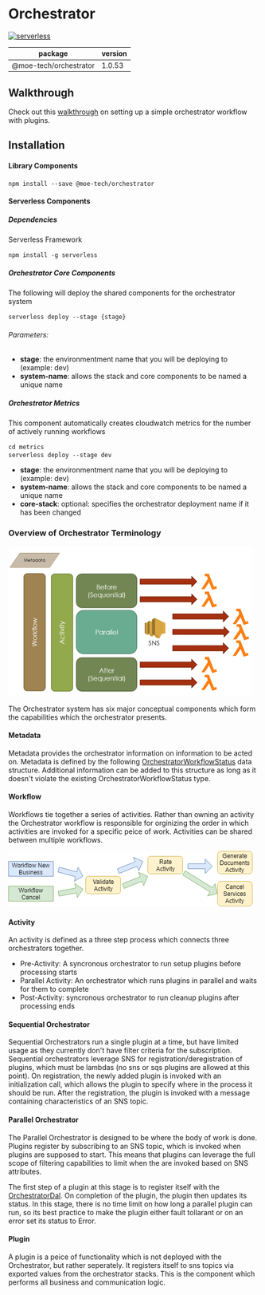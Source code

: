 # Orchestrator

[![serverless](http://public.serverless.com/badges/v3.svg)](http://www.serverless.com)

package | version
--- | ---
@moe-tech/orchestrator | 1.0.53

## Walkthrough
Check out this [walkthrough](https://github.com/mutual-of-enumclaw/orchestrator/tree/master/examples/simple-step-workflow) on setting up a simple orchestrator workflow with plugins.

## Installation

#### Library Components

```
npm install --save @moe-tech/orchestrator
```

#### Serverless Components

##### Dependencies
Serverless Framework
``` !bash
npm install -g serverless
```

##### Orchestrator Core Components
The following will deploy the shared components for the orchestrator system

``` !bash
serverless deploy --stage {stage}
```
###### Parameters:
- **stage**: the environmentment name that you will be deploying to (example: dev)
- **system-name**: allows the stack and core components to be named a unique name

##### Orchestrator Metrics
This component automatically creates cloudwatch metrics for the number of actively running workflows

``` !bash
cd metrics
serverless deploy --stage dev
```
- **stage**: the environmentment name that you will be deploying to (example: dev)
- **system-name**: allows the stack and core components to be named a unique name
- **core-stack**: optional: specifies the orchestrator deployment name if it has been changed



### Overview of Orchestrator Terminology
![Overview Image](./images/overview.png)

The Orchestrator system has six major conceptual components which form the capabilities which the orchestrator presents.

#### Metadata
Metadata provides the orchestrator information on information to be acted on.  Metadata is defined by the following [OrchestratorWorkflowStatus](./src/types/workflow.ts) data structure. Additional information can be added to this structure as long as it doesn't violate the existing OrchestratorWorkflowStatus type.

#### Workflow
Workflows tie together a series of activities.  Rather than owning an activity the Orchestrator workflow is responsible for orginizing the order in which activities are invoked for a specific peice of work.  Activities can be shared between multiple workflows.

![Workflow Image](./images/workflows.png)

#### Activity
An activity is defined as a three step process which connects three orchestrators together.

- Pre-Activity: A syncronous orchestrator to run setup plugins before processing starts
- Parallel Activity: An orchestrator which runs plugins in parallel and waits for them to complete
- Post-Activity:  syncronous orchestrator to run cleanup plugins after processing ends

#### Sequential Orchestrator
Sequential Orchestrators run a single plugin at a time, but have limited usage as they currently don't have filter criteria for the subscription.  Sequential orchestrators leverage SNS for registration/deregistration of plugins, which must be lambdas (no sns or sqs plugins are allowed at this point).  On registration, the newly added plugin is invoked with an initialization call, which allows the plugin to specify where in the process it should be run.  After the registration, the plugin is invoked with a message containing characteristics of an SNS topic.

#### Parallel Orchestrator
The Parallel Orchestrator is designed to be where the body of work is done.  Plugins register by subscribing to an SNS topic, which is invoked when plugins are supposed to start.  This means that plugins can leverage the full scope of filtering capabilities to limit when the are invoked based on SNS attributes.

The first step of a plugin at this stage is to register itself with the [OrchestratorDal](./src/dataAccessLayers/orchestratorStatusDal.ts).  On completion of the plugin, the plugin then updates its status.  In this stage, there is no time limit on how long a parallel plugin can run, so its best practice to make the plugin either fault tollarant or on an error set its status to Error.

#### Plugin
A plugin is a peice of functionality which is not deployed with the Orchestrator, but rather seperately.  It registers itself to sns topics via exported values from the orchestrator stacks.  This is the component which performs all business and communication logic.

